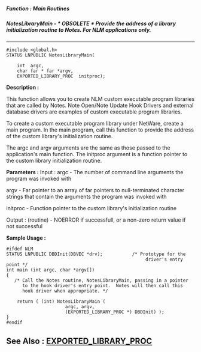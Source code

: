 ##### Function : Main Routines
##### NotesLibraryMain - * OBSOLETE * Provide the address of a library initialization routine to Notes.  For NLM applications only.
---
```
#include <global.h>
STATUS LNPUBLIC NotesLibraryMain(

	int  argc,
	char far * far *argv,
	EXPORTED_LIBRARY_PROC  initproc);
```
**Description :**

This function allows you to create NLM custom executable program libraries that 
are called by Notes.  Note Open/Note Update Hook Drivers and external database 
drivers are examples of custom executable program libraries.

To create a custom executable program library under NetWare, create a main 
program.  In the main program, call this function to provide the address of the 
custom library's initialization routine.

The argc and argv arguments are the same as those passed to the application's 
main function.  The initproc argument is a function pointer to the custom 
library initialization routine.


**Parameters :**
Input :
argc  -  The number of command line arguments the program was invoked with

argv  -  Far pointer to an array of far pointers to null-terminated character strings that contain the arguments the program was invoked with


initproc  -  Function pointer to the custom library's initialization routine

Output :
(routine)  -  NOERROR if successfull, or a non-zero return value if not successful



**Sample Usage :**
```
#ifdef NLM
STATUS LNPUBLIC DBDInit(DBVEC *drv);           /* Prototype for the
                                                    driver's entry point */
int main (int argc, char *argv[])
{
   /* Call the Notes routine, NotesLibraryMain, passing in a pointer
      to the hook driver's entry point.  Notes will then call this
      hook driver when appropriate. */

    return ( (int) NotesLibraryMain (
                      argc, argv,
                      (EXPORTED_LIBRARY_PROC *) DBDInit) );
}
#endif
```
**See Also :**
[EXPORTED_LIBRARY_PROC](/reference/Data/EXPORTED_LIBRARY_PROC)
---
